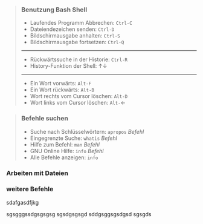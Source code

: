 > ### Benutzung Bash Shell
> - Laufendes Programm Abbrechen: `Ctrl-C`
> - Dateiendezeichen senden: `Ctrl-D`
> - Bildschirmausgabe anhalten: `Ctrl-S`
> - Bildschirmausgabe fortsetzen: `Ctrl-Q`
> ---
> - Rückwärtssuche in der Historie: `Ctrl-R`
> - History-Funktion der Shell: &#8593;&#8595;
> ---
> - Ein Wort vorwärts: `Alt-F`
> - Ein Wort rückwärts: `Alt-B`
> - Wort rechts vom Cursor löschen: `Alt-D`
> - Wort links vom Cursor löschen: `Alt-`&#8592;

> ### Befehle suchen
> - Suche nach Schlüsselwörtern: `apropos` *Befehl*
> - Eingegrenzte Suche: `whatis` *Befehl*
> - Hilfe zum Befehl: `man` *Befehl*
> - GNU Online Hilfe: `info` *Befehl*
> - Alle Befehle anzeigen: `info`

### Arbeiten mit Dateien


### weitere Befehle

sdafgasdfjkg

sgsgggssdgsgsgsg
sgsdgsgsgd
sddgsggsgsdgsd
sgsgds
